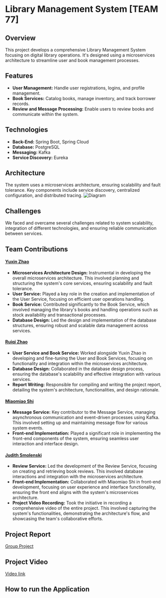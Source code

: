 
# Library Management System [TEAM 77]

## Overview
This project develops a comprehensive Library Management System focusing on digital library operations. It's designed using a microservices architecture to streamline user and book management processes.

## Features
- **User Management:** Handle user registrations, logins, and profile management.
- **Book Services:** Catalog books, manage inventory, and track borrower records.
- **Review and Message Processing:** Enable users to review books and communicate within the system.

## Technologies
- **Back-End:** Spring Boot, Spring Cloud
- **Database:** PostgreSQL
- **Messaging:** Kafka
- **Service Discovery:** Eureka

## Architecture
The system uses a microservices architecture, ensuring scalability and fault tolerance. Key components include service discovery, centralized configuration, and distributed tracing.
![Diagram](https://github.com/ZhaoYuxin1211/DistributedLibrary/assets/74203373/d6bbb502-6912-49d7-92c8-a9e2a25f0a9c)


## Challenges
We faced and overcame several challenges related to system scalability, integration of different technologies, and ensuring reliable communication between services.

## Team Contributions

#### [Yuxin Zhao](https://github.com/ZhaoYuxin1211)
- **Microservices Architecture Design:** Instrumental in developing the overall microservices architecture. This involved planning and structuring the system's core services, ensuring scalability and fault tolerance.
- **User Service:** Played a key role in the creation and implementation of the User Service, focusing on efficient user operations handling.
- **Book Service:** Contributed significantly to the Book Service, which involved managing the library's books and handling operations such as stock availability and transactional processes.
- **Database Design:** Led the design and implementation of the database structures, ensuring robust and scalable data management across services.

#### [Ruiqi Zhao](https://github.com/ZRQ-rikkie)
- **User Service and Book Service:** Worked alongside Yuxin Zhao in developing and fine-tuning the User and Book Services, focusing on functionality and integration within the microservices architecture.
- **Database Design:** Collaborated in the database design process, ensuring the database's scalability and effective integration with various services.
- **Report Writing:** Responsible for compiling and writing the project report, detailing the system's architecture, functionalities, and design rationale.

#### [Miaomiao Shi](https://github.com/MiaomiaoShi1004)
- **Message Service:** Key contributor to the Message Service, managing asynchronous communication and event-driven processes using Kafka. This involved setting up and maintaining message flow for various system events.
- **Front-end Implementation:** Played a significant role in implementing the front-end components of the system, ensuring seamless user interaction and interface design.

#### [Judith Smolenski](https://github.com/jsmo998)
- **Review Service:** Led the development of the Review Service, focusing on creating and retrieving book reviews. This involved database interactions and integration with the microservices architecture.
- **Front-end Implementation:** Collaborated with Miaomiao Shi in front-end development, focusing on user experience and interface functionality, ensuring the front end aligns with the system's microservices architecture.
- **Project Video Recording:** Took the initiative in recording a comprehensive video of the entire project. This involved capturing the system's functionalities, demonstrating the architecture's flow, and showcasing the team's collaborative efforts.



   
## Project Report
[Group Project](https://github.com/ZhaoYuxin1211/DistributedLibrary/blob/main/FinalTeamProjectreport.pdf)


## Project Video
[Video link]()


## How to run the Application
